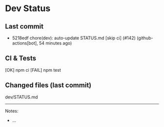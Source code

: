 # Dev Status

## Last commit
- 5218edf chore(dev): auto-update STATUS.md [skip ci] (#142) (github-actions[bot], 54 minutes ago)
## CI & Tests
[OK] npm ci
[FAIL] npm test

## Changed files (last commit)
dev/STATUS.md

---
Notes:
- ...
